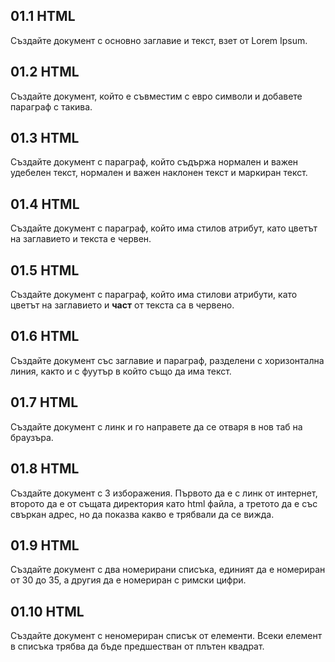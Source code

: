 ## 01.1 HTML  
Създайте документ с основно заглавие и текст, взет от Lorem Ipsum.

## 01.2 HTML
Създайте документ, който е съвместим с евро символи и добавете параграф с такива.

## 01.3 HTML 
Създайте документ с параграф, който съдържа нормален и важен удебелен текст, нормален и важен наклонен текст и маркиран текст.

## 01.4 HTML
Създайте документ с параграф, който има стилов атрибут, като цветът на заглавието и текста е червен.

## 01.5 HTML 
Създайте документ с параграф, който има стилови атрибути, като цветът на заглавието и **част** от текста са в червено.

## 01.6 HTML
Създайте документ със заглавие и параграф, разделени с хоризонтална линия, както и с фуутър в който също да има текст.

## 01.7 HTML
Създайте документ с линк и го направете да се отваря в нов таб на браузъра.

## 01.8 HTML
Създайте документ с 3 изборажения. Първото да е с линк от интернет, второто да е от същата директория като html файла, а третото да е със свъркан адрес, но да показва какво е трябвали да се вижда.  

## 01.9 HTML  
Създайте документ с два номерирани списъка, единият да е номериран от 30 до 35, а другия да е номериран с римски цифри.

## 01.10 HTML 
Създайте документ с неномериран списък от елементи. Всеки елемент в списъка трябва да бъде предшестван от плътен квадрат.
